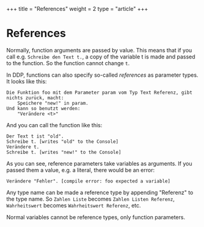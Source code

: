 +++
title = "References"
weight = 2
type = "article"
+++

# References

Normally, function arguments are passed by value.
This means that if you call e.g. `Schreibe den Text t.`, a copy of the variable t is made and passed to the function. So the function cannot change `t`.

In DDP, functions can also specify so-called *references* as parameter types.
It looks like this:

```ddp
Die Funktion foo mit dem Parameter param vom Typ Text Referenz, gibt nichts zurück, macht:
    Speichere "new!" in param.
Und kann so benutzt werden:
    "Verändere <t>"
```

And you can call the function like this:

```ddp
Der Text t ist "old".
Schreibe t. [writes "old" to the Console]
Verändere t.
Schreibe t. [writes "new!" to the Console]
```

As you can see, reference parameters take variables as arguments.
If you passed them a value, e.g. a literal, there would be an error:

```ddp
Verändere "Fehler". [compile error: foo expected a variable]
```

Any type name can be made a reference type by appending "Referenz" to the type name.
So `Zahlen Liste` becomes `Zahlen Listen Referenz`, `Wahrheitswert` becomes `Wahrheitswert Referenz`, etc.

Normal variables cannot be reference types, only function parameters.